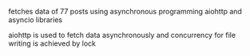 fetches data of 77 posts using asynchronous programming aiohttp and asyncio libraries

aiohttp is used to fetch data asynchronously and concurrency for file writing is achieved by lock

